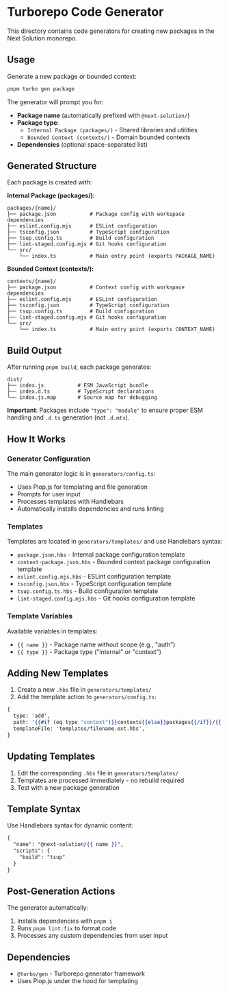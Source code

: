 # Turborepo Code Generator

This directory contains code generators for creating new packages in the Next Solution monorepo.

## Usage

Generate a new package or bounded context:

```bash
pnpm turbo gen package
```

The generator will prompt you for:

- **Package name** (automatically prefixed with `@next-solution/`)
- **Package type**:
  - `Internal Package (packages/)` - Shared libraries and utilities
  - `Bounded Context (contexts/)` - Domain bounded contexts
- **Dependencies** (optional space-separated list)

## Generated Structure

Each package is created with:

**Internal Package (packages/):**

```text
packages/{name}/
├── package.json           # Package config with workspace dependencies
├── eslint.config.mjs      # ESLint configuration
├── tsconfig.json          # TypeScript configuration
├── tsup.config.ts         # Build configuration
├── lint-staged.config.mjs # Git hooks configuration
└── src/
    └── index.ts           # Main entry point (exports PACKAGE_NAME)
```

**Bounded Context (contexts/):**

```text
contexts/{name}/
├── package.json           # Context config with workspace dependencies
├── eslint.config.mjs      # ESLint configuration
├── tsconfig.json          # TypeScript configuration
├── tsup.config.ts         # Build configuration
├── lint-staged.config.mjs # Git hooks configuration
└── src/
    └── index.ts           # Main entry point (exports CONTEXT_NAME)
```

## Build Output

After running `pnpm build`, each package generates:

```text
dist/
├── index.js           # ESM JavaScript bundle
├── index.d.ts         # TypeScript declarations
└── index.js.map       # Source map for debugging
```

**Important**: Packages include `"type": "module"` to ensure proper ESM handling and `.d.ts` generation (not `.d.mts`).

## How It Works

### Generator Configuration

The main generator logic is in `generators/config.ts`:

- Uses Plop.js for templating and file generation
- Prompts for user input
- Processes templates with Handlebars
- Automatically installs dependencies and runs linting

### Templates

Templates are located in `generators/templates/` and use Handlebars syntax:

- `package.json.hbs` - Internal package configuration template
- `context-package.json.hbs` - Bounded context package configuration template
- `eslint.config.mjs.hbs` - ESLint configuration template
- `tsconfig.json.hbs` - TypeScript configuration template
- `tsup.config.ts.hbs` - Build configuration template
- `lint-staged.config.mjs.hbs` - Git hooks configuration template

### Template Variables

Available variables in templates:

- `{{ name }}` - Package name without scope (e.g., "auth")
- `{{ type }}` - Package type ("internal" or "context")

## Adding New Templates

1. Create a new `.hbs` file in `generators/templates/`
2. Add the template action to `generators/config.ts`:

```handlebars
{
  type: 'add',
  path: '{{#if (eq type "context")}}contexts{{else}}packages{{/if}}/{{ name }}/filename.ext',
  templateFile: 'templates/filename.ext.hbs',
}
```

## Updating Templates

1. Edit the corresponding `.hbs` file in `generators/templates/`
2. Templates are processed immediately - no rebuild required
3. Test with a new package generation

## Template Syntax

Use Handlebars syntax for dynamic content:

```handlebars
{
  "name": "@next-solution/{{ name }}",
  "scripts": {
    "build": "tsup"
  }
}
```

## Post-Generation Actions

The generator automatically:

1. Installs dependencies with `pnpm i`
2. Runs `pnpm lint:fix` to format code
3. Processes any custom dependencies from user input

## Dependencies

- `@turbo/gen` - Turborepo generator framework
- Uses Plop.js under the hood for templating
